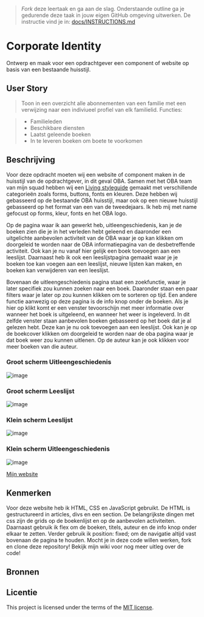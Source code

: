 > _Fork_ deze leertaak en ga aan de slag. 
Onderstaande outline ga je gedurende deze taak in jouw eigen GitHub omgeving uitwerken. 
De instructie vind je in: [docs/INSTRUCTIONS.md](docs/INSTRUCTIONS.md)

# Corporate Identity
<!-- Geef je project een titel en schrijf in één zin wat het is -->
Ontwerp en maak voor een opdrachtgever een component of website op basis van een bestaande huisstijl.

## User Story
> Toon in een overzicht alle abonnementen van een familie met een verwijzing naar een indiviueel profiel van elk familielid.
> Functies:

> * Familieleden
> * Beschikbare diensten
> * Laatst geleende boeken
> * In te leveren boeken om boete te voorkomen

## Beschrijving
<!-- In de Beschrijving staat hoe je project er uit ziet, hoe het werkt en wat je er mee kan. -->
Voor deze opdracht moeten wij een website of component maken in de huisstijl van de opdrachtgever, in dit geval OBA. 
Samen met het OBA team van mijn squad hebben wij een [Living styleguide](https://yujing-student.github.io/look-and-feel-living-styleguide/) gemaakt met verschillende categorieën zoals forms, buttons, fonts en kleuren. Deze hebben wij gebasseerd op de bestaande OBA huisstijl, maar ook op een nieuwe huisstijl gebasseerd op het format van een van de tweedejaars. Ik heb mij met name gefocust op forms, kleur, fonts en het OBA logo.

Op de pagina waar ik aan gewerkt heb, uitleengeschiedenis, kan je de boeken zien die je in het verleden hebt geleend en daaronder een uitgelichte aanbevolen activiteit van de OBA waar je op kan klikken om doorgeleid te worden naar de OBA informatiepagina van de desbetreffende activiteit. Ook kan je nu vanaf hier gelijk een boek toevoegen aan een leeslijst. 
Daarnaast heb ik ook een leeslijstpagina gemaakt waar je je boeken toe kan voegen aan een leeslijst, nieuwe lijsten kan maken, en boeken kan verwijderen van een leeslijst.

Bovenaan de uitleengeschiedenis pagina staat een zoekfunctie, waar je later specifiek zou kunnen zoeken naar een boek. Daaronder staan een paar filters waar je later op zou kunnen klikken om te sorteren op tijd. Een andere functie aanwezig op deze pagina is de info knop onder de boeken. Als je hier op klikt komt er een venster tevoorschijn met meer informatie over wanneer het boek is uitgeleend, en wanneer het weer is ingeleverd. In dit zelfde venster staan aanbevolen boeken gebasseerd op het boek dat je al gelezen hebt. Deze kan je nu ook toevoegen aan een leeslijst. Ook kan je op de boekcover klikken om doorgeleid te worden naar de oba pagina waar je dat boek weer zou kunnen uitlenen. Op de auteur kan je ook klikken voor meer boeken van die auteur.


<!-- Voeg een mooie poster visual toe 📸 -->

### Groot scherm Uitleengeschiedenis

![image](https://github.com/Annevd/look-and-feel-corporate-identity/assets/144004647/2e1c4e0e-5cf6-459f-bb66-831badc8645f)

### Groot scherm Leeslijst

![image](https://github.com/Annevd/look-and-feel-corporate-identity/assets/144004647/ddf20118-35d1-4043-954b-994ecc61b5bf)

### Klein scherm Leeslijst

![image](https://github.com/Annevd/look-and-feel-corporate-identity/assets/144004647/281da510-1b37-483f-8e8f-b199b37c0fa6)

### Klein scherm Uitleengeschiedenis

![image](https://github.com/Annevd/look-and-feel-corporate-identity/assets/144004647/3c093862-fb42-4d5b-b95e-ab95e2a0fd1b)

<!-- Voeg een link toe naar Github Pages 🌐-->

[Mijn website](https://annevd.github.io/look-and-feel-corporate-identity/)

## Kenmerken
<!-- Bij Kenmerken staat welke technieken zijn gebruikt en hoe. Wat is de HTML structuur? Wat zijn de belangrijkste dingen in CSS? Wat is er met Javascript gedaan en hoe? Misschien heb je een framwork of library gebruikt? -->

Voor deze website heb ik HTML, CSS en JavaScript gebruikt. De HTML is gestructureerd in articles, divs en een section. De belangrijkste dingen met css zijn de grids op de boekenlijst en op de aanbevolen activiteiten. Daarnaast gebruik ik flex om de boeken, titels, auteur en de info knop onder elkaar te zetten. Verder gebruik ik position: fixed; om de navigatie altijd vast bovenaan de pagina te houden. Mocht je in deze code willen werken, fork en clone deze repository! Bekijk mijn wiki voor nog meer uitleg over de code!

## Bronnen

## Licentie

This project is licensed under the terms of the [MIT license](./LICENSE).

